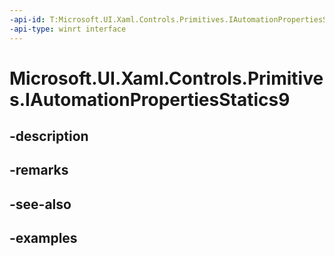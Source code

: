 ```yaml
---
-api-id: T:Microsoft.UI.Xaml.Controls.Primitives.IAutomationPropertiesStatics9
-api-type: winrt interface
---
```


# Microsoft.UI.Xaml.Controls.Primitives.IAutomationPropertiesStatics9

<!--
public interface IAutomationPropertiesStatics9
-->


## -description

## -remarks

## -see-also

## -examples


